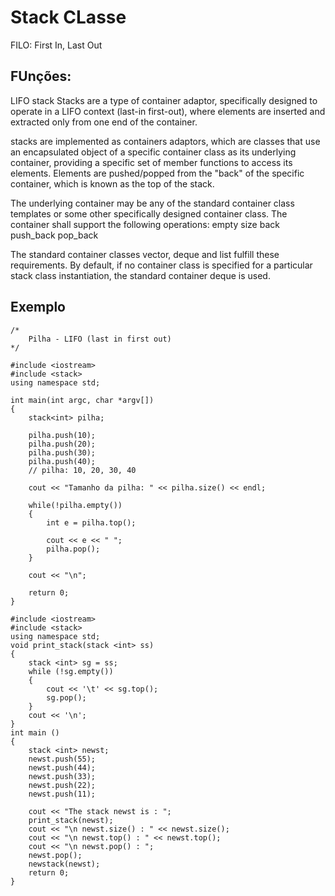 # Stack CLasse

FILO: First In, Last Out

## FUnções:

LIFO stack
Stacks are a type of container adaptor, specifically designed to operate in a LIFO context (last-in first-out), where elements are inserted and extracted only from one end of the container.

stacks are implemented as containers adaptors, which are classes that use an encapsulated object of a specific container class as its underlying container, providing a specific set of member functions to access its elements. Elements are pushed/popped from the "back" of the specific container, which is known as the top of the stack.

The underlying container may be any of the standard container class templates or some other specifically designed container class. The container shall support the following operations:
empty
size
back
push_back
pop_back

The standard container classes vector, deque and list fulfill these requirements. By default, if no container class is specified for a particular stack class instantiation, the standard container deque is used.


## Exemplo

```
/*
	Pilha - LIFO (last in first out)
*/

#include <iostream>
#include <stack>
using namespace std;

int main(int argc, char *argv[])
{
	stack<int> pilha;

	pilha.push(10);
	pilha.push(20);
	pilha.push(30);
	pilha.push(40);
	// pilha: 10, 20, 30, 40
	
	cout << "Tamanho da pilha: " << pilha.size() << endl;

	while(!pilha.empty())
	{
		int e = pilha.top();
		
		cout << e << " ";
		pilha.pop();
	}
	
	cout << "\n";

	return 0;
}

```

```
#include <iostream>  
#include <stack>  
using namespace std;  
void print_stack(stack <int> ss)  
{  
    stack <int> sg = ss;  
    while (!sg.empty())  
    {  
        cout << '\t' << sg.top();  
        sg.pop();  
    }  
    cout << '\n';  
}  
int main ()  
{  
    stack <int> newst;  
    newst.push(55);  
    newst.push(44);  
    newst.push(33);  
    newst.push(22);  
    newst.push(11);  
  
    cout << "The stack newst is : ";  
    print_stack(newst);  
    cout << "\n newst.size() : " << newst.size();  
    cout << "\n newst.top() : " << newst.top();  
    cout << "\n newst.pop() : ";  
    newst.pop();  
    newstack(newst);   
    return 0;  
}  
```